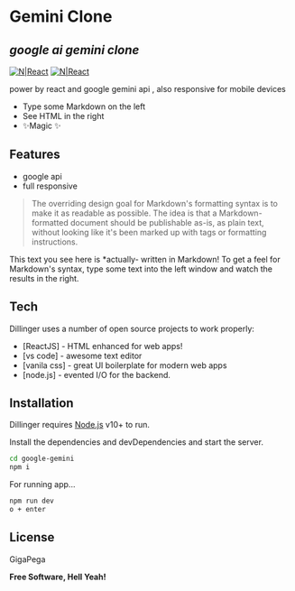 # Gemini Clone
## _google ai gemini clone_

[![N|React](https://encrypted-tbn0.gstatic.com/images?q=tbn:ANd9GcSJbd6sk7zjsfY8mwVucWTooKzm3j4yV6RkCw&s)](https://react.dev/)
[![N|React](https://miro.medium.com/v2/resize:fit:1200/1*udvSMrSVGOgD4fxjMJHbOw.jpeg)](https://vitejs.dev/)



power by react and google gemini api ,
also responsive for mobile devices

- Type some Markdown on the left
- See HTML in the right
- ✨Magic ✨

## Features

- google api
- full responsive



> The overriding design goal for Markdown's
> formatting syntax is to make it as readable
> as possible. The idea is that a
> Markdown-formatted document should be
> publishable as-is, as plain text, without
> looking like it's been marked up with tags
> or formatting instructions.

This text you see here is *actually- written in Markdown! To get a feel
for Markdown's syntax, type some text into the left window and
watch the results in the right.

## Tech

Dillinger uses a number of open source projects to work properly:

- [ReactJS] - HTML enhanced for web apps!
- [vs code] - awesome text editor
- [vanila css] - great UI boilerplate for modern web apps
- [node.js] - evented I/O for the backend.

## Installation

Dillinger requires [Node.js](https://nodejs.org/) v10+ to run.

Install the dependencies and devDependencies and start the server.

```sh
cd google-gemini
npm i
```

For running app...

```sh
npm run dev
o + enter
```





## License

GigaPega

**Free Software, Hell Yeah!**



